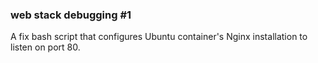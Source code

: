 ### web stack debugging #1

A fix bash script that configures Ubuntu container's Nginx installation to listen on port 80.
